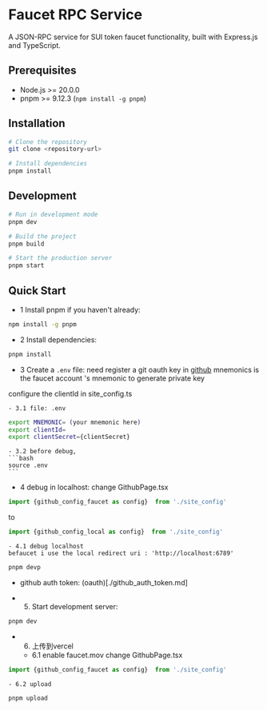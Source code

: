 # Faucet RPC Service

A JSON-RPC service for SUI token faucet functionality, built with Express.js and TypeScript.

## Prerequisites

- Node.js >= 20.0.0
- pnpm >= 9.12.3 (`npm install -g pnpm`)

## Installation

```bash
# Clone the repository
git clone <repository-url>

# Install dependencies
pnpm install
```

## Development

```bash
# Run in development mode
pnpm dev

# Build the project
pnpm build

# Start the production server
pnpm start
```

## Quick Start

- 1  Install pnpm if you haven't already:
```bash
npm install -g pnpm
```

- 2  Install dependencies:
```bash
pnpm install
```

- 3  Create a `.env` file:
need register  a git oauth key in [github](https://github.com/settings/developers)
mnemonics is the faucet account 's mnemonic to generate private key

configure the clientId in site_config.ts

    - 3.1 file: .env
```bash
export MNEMONIC= (your mnemonic here)
export clientId=
export clientSecret={clientSecret}
```
    - 3.2 before debug, 
    ```bash
    source .env
    ```

- 4 debug in localhost:
change GithubPage.tsx
```ts
import {github_config_faucet as config}  from './site_config'
```
to
```ts
import {github_config_local as config}  from './site_config'
``` 

    - 4.1 debug localhost 
    befaucet i use the local redirect uri : 'http://localhost:6789' 
```bash
pnpm devp
```
- github auth token: (oauth)[./github_auth_token.md]

- 5. Start development server:
```bash
pnpm dev
```

- 6. 上传到vercel 
    - 6.1  enable faucet.mov
change GithubPage.tsx
```ts
import {github_config_faucet as config}  from './site_config'
```

    - 6.2 upload
```bash
pnpm upload
```



